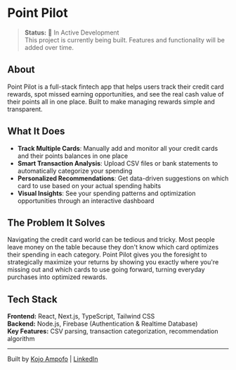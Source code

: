 # Point Pilot

> **Status:** 🚧 In Active Development  
> This project is currently being built. Features and functionality will be added over time.

## About

Point Pilot is a full-stack fintech app that helps users track their credit card rewards, spot missed earning opportunities, and see the real cash value of their points all in one place. Built to make managing rewards simple and transparent.

## What It Does

- **Track Multiple Cards**: Manually add and monitor all your credit cards and their points balances in one place
- **Smart Transaction Analysis**: Upload CSV files or bank statements to automatically categorize your spending
- **Personalized Recommendations**: Get data-driven suggestions on which card to use based on your actual spending habits
- **Visual Insights**: See your spending patterns and optimization opportunities through an interactive dashboard

## The Problem It Solves

Navigating the credit card world can be tedious and tricky. Most people leave money on the table because they don't know which card optimizes their spending in each category. Point Pilot gives you the foresight to strategically maximize your returns by showing you exactly where you're missing out and which cards to use going forward, turning everyday purchases into optimized rewards.

## Tech Stack

**Frontend:** React, Next.js, TypeScript, Tailwind CSS  
**Backend:** Node.js, Firebase (Authentication & Realtime Database)  
**Key Features:** CSV parsing, transaction categorization, recommendation algorithm

---

Built by [Kojo Ampofo](https://github.com/kampofo6) | [LinkedIn](https://www.linkedin.com/in/kojo-ampofo/)
